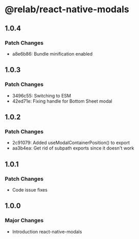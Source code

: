 # @relab/react-native-modals

## 1.0.4

### Patch Changes

-   a8e6b86: Bundle minification enabled

## 1.0.3

### Patch Changes

-   3496c55: Switching to ESM
-   42ed71e: Fixing handle for Bottom Sheet modal

## 1.0.2

### Patch Changes

-   2c91079: Added useModalContainerPosition() to export
-   aa3b4ea: Get rid of subpath exports since it doesn't work

## 1.0.1

### Patch Changes

-   Code issue fixes

## 1.0.0

### Major Changes

-   Introduction react-native-modals
